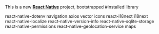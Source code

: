 This is a new [**React Native**](https://reactnative.dev) project, bootstrapped
#installed library

react-native-dotenv
navigation
axios
vector icons
react-i18next i18next react-native-localize
react-native-version-info
react-native-sqlite-storage
react-native-permissions
react-native-geolocation-service
maps